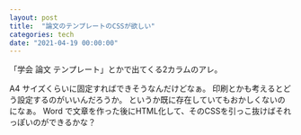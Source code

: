 ```yaml
---
layout: post
title:  "論文のテンプレートのCSSが欲しい"
categories: tech
date: "2021-04-19 00:00:00"
---
```


「学会 論文 テンプレート」とかで出てくる2カラムのアレ。

A4 サイズくらいに固定すればできそうなんだけどなぁ。
印刷とかも考えるとどう設定するのがいいんだろうか。
というか既に存在していてもおかしくないのになぁ。
Word で文章を作った後にHTML化して、そのCSSを引っこ抜けばそれっぽいのができるかな？
